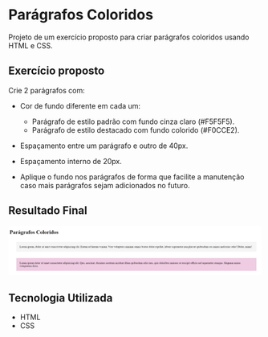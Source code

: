 # Parágrafos Coloridos
Projeto de um exercício proposto para criar parágrafos coloridos usando HTML e CSS.

## Exercício proposto

Crie 2 parágrafos com:

- Cor de fundo diferente em cada um:
    * Parágrafo de estilo padrão com fundo cinza claro (#F5F5F5).
    * Parágrafo de estilo destacado com fundo colorido (#F0CCE2).

- Espaçamento entre um parágrafo e outro de 40px.

- Espaçamento interno de 20px.

- Aplique o fundo nos parágrafos de forma que facilite a manutenção caso mais parágrafos sejam adicionados no futuro.

## Resultado Final

[<img src="./resultado.jpg" alt="parágrafos coloridos feitos com HTML e CSS">](https://priscila199.github.io/paragrafos-coloridos/)

## Tecnologia Utilizada
- HTML
- CSS